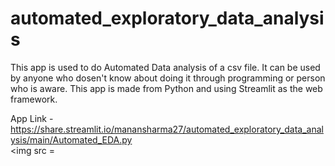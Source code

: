 # automated_exploratory_data_analysis

This app is used to do Automated Data analysis of a csv file. It can be used by anyone who dosen't know about doing it through programming or person who is aware.
This app is made from Python and using Streamlit as the web framework.

App Link - https://share.streamlit.io/manansharma27/automated_exploratory_data_analysis/main/Automated_EDA.py
<br>
<img src = 
